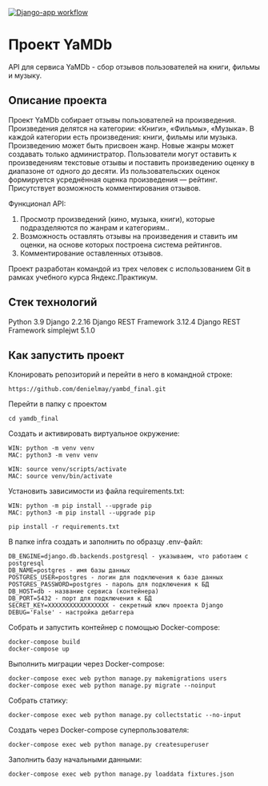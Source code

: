 [![Django-app workflow](https://github.com/DenielMay/yamdb_final/actions/workflows/yamdb_workflow.yml/badge.svg?branch=master)](https://github.com/DenielMay/yamdb_final/actions/workflows/yamdb_workflow.yml)
# Проект YaMDb

API для сервиса YaMDb - сбор отзывов пользователей на книги, фильмы и музыку.

## Описание проекта


Проект YaMDb собирает отзывы пользователей на произведения. Произведения делятся на категории: «Книги», «Фильмы», «Музыка». В каждой категории есть произведения: книги, фильмы или музыка. Произведению может быть присвоен жанр. Новые жанры может создавать только администратор. Пользователи могут оставить к произведениям текстовые отзывы и поставить произведению оценку в диапазоне от одного до десяти. Из пользовательских оценок формируется усреднённая оценка произведения — рейтинг. Присутствует возможность комментирования отзывов.

Функционал API:
1) Просмотр произведений (кино, музыка, книги), которые подразделяются по жанрам и категориям..
2) Возможность оставлять отзывы на произведения и ставить им оценки, на основе которых построена система рейтингов.
3) Комментирование оставленных отзывов.


Проект разработан командой из трех человек с использованием Git в рамках учебного курса Яндекс.Практикум.

## Стек технологий

Python 3.9
Django 2.2.16
Django REST Framework 3.12.4
Django REST Framework simplejwt 5.1.0



## Как запустить проект

Клонировать репозиторий и перейти в него в командной строке:

```
https://github.com/denielmay/yambd_final.git
```

Перейти в папку с проектом

```
cd yamdb_final
```

Cоздать и активировать виртуальное окружение:

```
WIN: python -m venv venv
MAC: python3 -m venv venv
```

```
WIN: source venv/scripts/activate
MAC: source venv/bin/activate
```

Установить зависимости из файла requirements.txt:

```
WIN: python -m pip install --upgrade pip
MAC: python3 -m pip install --upgrade pip
```

```
pip install -r requirements.txt
```

В папке infra создать и заполнить по образцу .env-файл:

```
DB_ENGINE=django.db.backends.postgresql - указываем, что работаем с postgresql
DB_NAME=postgres - имя базы данных
POSTGRES_USER=postgres - логин для подключения к базе данных
POSTGRES_PASSWORD=postgres - пароль для подключения к БД
DB_HOST=db - название сервиса (контейнера)
DB_PORT=5432 - порт для подключения к БД 
SECRET_KEY=ХХХХХХХХХХХХХХХХХ - секретный ключ проекта Django
DEBUG='False' - настройка дебаггера
```

Собрать и запустить контейнер с помощью Docker-compose:

```
docker-compose build
docker-compose up
```

Выполнить миграции через Docker-compose:

```
docker-compose exec web python manage.py makemigrations users  
docker-compose exec web python manage.py migrate --noinput
```

Собрать статику:

```
docker-compose exec web python manage.py collectstatic --no-input
```

Создать через Docker-compose суперпользователя:

```
docker-compose exec web python manage.py createsuperuser
```

Заполнить базу начальными данными:

```
docker-compose exec web python manage.py loaddata fixtures.json
```
